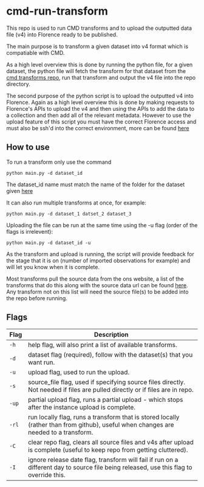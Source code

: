 # cmd-run-transform

This repo is used to run CMD transforms and to upload the outputted data file (v4) into Florence ready to be published.

The main purpose is to transform a given dataset into v4 format which is compatiable with CMD. 

As a high level overview this is done by running the python file, for a given dataset, the python file will fetch the transform for that dataset from the [cmd transforms repo](https://github.com/ONS-OpenData/cmd-transforms), run that transform and output the v4 file into the repo directory.

The second purpose of the python script is to upload the outputted v4 into Florence. Again as a high level overview this is done by making requests to Florence's APIs to upload the v4 and then using the APIs to add the data to a collection and then add all of the relevant metadata.
However to use the upload feature of this script you must have the correct Florence access and must also be ssh'd into the correct environment, more can be found [here](https://github.com/ONSdigital/dp-cli)

## How to use

To run a transform only use the command

`python main.py -d dataset_id`

The dataset_id name must match the name of the folder for the dataset given [here](https://github.com/ONS-OpenData/cmd-transforms)

It can also run multiple transforms at once, for example:

`python main.py -d dataset_1 datset_2 dataset_3`

Uploading the file can be run at the same time using the  -u flag (order of the flags is irrelevent):

`python main.py -d dataset_id -u`

As the transform and upload is running, the script will provide feedback for the stage that it is on (number of imported observations for example) and will let you know when it is complete.

Most transforms pull the source data from the ons website, a list of the transforms that do this along with the source data url can be found [here](https://github.com/ONS-OpenData/cmd-run-transform/blob/master/landing_pages.json). Any transform not on this list will need the source file(s) to be added into the repo before running.

## Flags

| Flag | Description |
| --- | --- |
| `-h` | help flag, will also print a list of available transforms. |
| `-d` | dataset flag (required), follow with the dataset(s) that you want run. |
| `-u` | upload flag, used to run the upload. |
| `-s` | source_file flag, used if specifying source files directly. Not needed if files are pulled directly or if files are in repo. |
| `-up` | partial upload flag, runs a partial upload - which stops after the instance upload is complete. |
| `-rl` | run locally flag, runs a transform that is stored locally (rather than from github), useful when changes are needed to a transform. |
| `-C` | clear repo flag, clears all source files and v4s after upload is complete (useful to keep repo from getting cluttered). |
| `-I` | ignore release date flag, transform will fail if run on a different day to source file being released, use this flag to override this. |

 

